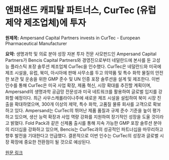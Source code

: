 # 앤퍼샌드 캐피탈 파트너스, CurTec (유럽 제약 제조업체)에 투자

**원제목:** Ampersand Capital Partners invests in CurTec - European Pharmaceutical Manufacturer

**요약:** 생명과학 및 의료 분야 성장 자본 투자 전문 사모펀드인 Ampersand Capital Partners가 Bencis Capital Partners와 경영진으로부터 네덜란드에 본사를 둔 고성능 플라스틱 포장 솔루션 제조업체 CurTec을 인수했다. CurTec은 네덜란드와 미국에 제조 시설을, 유럽, 북미, 아시아에 판매 사무소를 두고 의약품 및 특수 화학 물질의 안전한 보관 및 운송을 위한 GMP 준수 및 UN 인증 포장 솔루션을 설계 및 제조한다.  이번 인수를 통해 CurTec은 미국 사업 확장, 제품 혁신, 시장 확대를 추진할 계획이며, Ampersand의 생명과학 공급망 전문성과 미국 네트워크를 활용하여 글로벌 입지를 강화할 예정이다.  최근 사우스캐롤라이나주에 새로운 제조 시설을 설립하여 북미 시장 진출을 확대하였으며,  300개 이상의 제약, 특수 화학, 고품질 물류 회사를 고객으로 확보하고 있다.  Ampersand는 CurTec의 뛰어난 제품 품질과 규제 준수 기준을 높이 평가하고 있으며,  생산 능력 확장과 사업 역량 강화를 지원하여 장기적인 성장을 도울 것이라고 밝혔다.  Fold Pack과 같은 신제품 출시를 통해 지속 가능한 GMP 포장 솔루션 분야의 리더십을 강화하고 있으며,  Bencis는 CurTec과의 성공적인 파트너십을 마무리하고 향후 발전을 기대한다고 언급했다.  결론적으로 이번 인수는 CurTec의 성장과 글로벌 시장 확장에 중요한 전환점이 될 것으로 예상된다.

[원문 링크](https://pharmaceuticalmanufacturer.media/pharma-manufacturing-news/pharma-finance-and-investment-news/ampersand-capital-partners-invests-in-curtec/)
